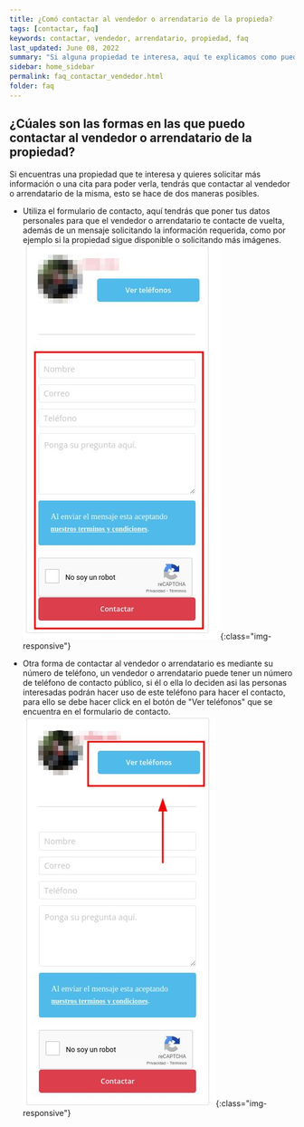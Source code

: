 ```yaml
---
title: ¿Comó contactar al vendedor o arrendatario de la propieda?
tags: [contactar, faq]
keywords: contactar, vendedor, arrendatario, propiedad, faq
last_updated: June 08, 2022
summary: "Si alguna propiedad te interesa, aquí te explicamos como puedes contactar al vendedor de la propiedad para que puedas solicitar más información."
sidebar: home_sidebar
permalink: faq_contactar_vendedor.html
folder: faq
---
```


## ¿Cúales son las formas en las que puedo contactar al vendedor o arrendatario de la propiedad?

Si encuentras una propiedad que te interesa y quieres solicitar más información o una cita para poder verla, tendrás que contactar al vendedor o arrendatario de la misma, esto se hace de dos maneras posibles.

- Utiliza el formulario de contacto, aquí tendrás que poner tus datos personales para que el vendedor o arrendatario te contacte de vuelta, además de un mensaje solicitando la información requerida, como por ejemplo si la propiedad sigue disponible o solicitando más imágenes.
![image-title-here](/images/faq/contact_form.jpg){:class="img-responsive"}

- Otra forma de contactar al vendedor o arrendatario es mediante su número de teléfono, un vendedor o arrendatario puede tener un número de teléfono de contacto público, si él o ella lo deciden asi las personas interesadas podrán hacer uso de este teléfono para hacer el contacto, para ello se debe hacer click en el botón de "Ver teléfonos" que se encuentra en el formulario de contacto.
![image-title-here](/images/faq/phones_button.jpg){:class="img-responsive"}



